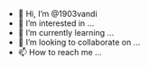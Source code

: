 - 👋 Hi, I’m @1903vandi
- 👀 I’m interested in ...
- 🌱 I’m currently learning ...
- 💞️ I’m looking to collaborate on ...
- 📫 How to reach me ...

<!---
1903vandi/1903vandi is a ✨ special ✨ repository because its `README.md` (this file) appears on your GitHub profile.
You can click the Preview link to take a look at your changes.
--->
